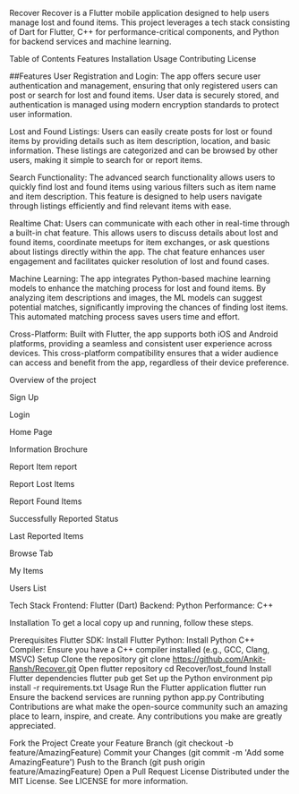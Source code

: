 Recover
Recover is a Flutter mobile application designed to help users manage lost and found items. This project leverages a tech stack consisting of Dart for Flutter, C++ for performance-critical components, and Python for backend services and machine learning.

Table of Contents
Features
Installation
Usage
Contributing
License


##Features
User Registration and Login: The app offers secure user authentication and management, ensuring that only registered users can post or search for lost and found items. User data is securely stored, and authentication is managed using modern encryption standards to protect user information.

Lost and Found Listings: Users can easily create posts for lost or found items by providing details such as item description, location, and basic information. These listings are categorized and can be browsed by other users, making it simple to search for or report items.

Search Functionality: The advanced search functionality allows users to quickly find lost and found items using various filters such as item name and item description. This feature is designed to help users navigate through listings efficiently and find relevant items with ease.

Realtime Chat: Users can communicate with each other in real-time through a built-in chat feature. This allows users to discuss details about lost and found items, coordinate meetups for item exchanges, or ask questions about listings directly within the app. The chat feature enhances user engagement and facilitates quicker resolution of lost and found cases.

Machine Learning: The app integrates Python-based machine learning models to enhance the matching process for lost and found items. By analyzing item descriptions and images, the ML models can suggest potential matches, significantly improving the chances of finding lost items. This automated matching process saves users time and effort.

Cross-Platform: Built with Flutter, the app supports both iOS and Android platforms, providing a seamless and consistent user experience across devices. This cross-platform compatibility ensures that a wider audience can access and benefit from the app, regardless of their device preference.

Overview of the project

Sign Up

Login 

Home Page 

Information Brochure 

Report Item report 

Report Lost Items

Report Found Items

Successfully Reported Status 

Last Reported Items 

Browse Tab 

My Items 

Users List 


Tech Stack
Frontend: Flutter (Dart)
Backend: Python
Performance: C++


Installation
To get a local copy up and running, follow these steps.

Prerequisites
Flutter SDK: Install Flutter
Python: Install Python
C++ Compiler: Ensure you have a C++ compiler installed (e.g., GCC, Clang, MSVC)
Setup
Clone the repository git clone https://github.com/Ankit-Ransh/Recover.git 
Open flutter repository cd Recover/lost_found 
Install Flutter dependencies flutter pub get
Set up the Python environment pip install -r requirements.txt
Usage
Run the Flutter application flutter run
Ensure the backend services are running python app.py
Contributing
Contributions are what make the open-source community such an amazing place to learn, inspire, and create. Any contributions you make are greatly appreciated.

Fork the Project
Create your Feature Branch (git checkout -b feature/AmazingFeature)
Commit your Changes (git commit -m 'Add some AmazingFeature')
Push to the Branch (git push origin feature/AmazingFeature)
Open a Pull Request
License
Distributed under the MIT License. See LICENSE for more information.
